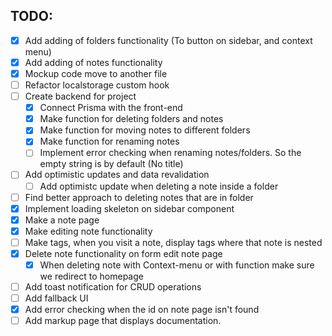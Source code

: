 ## TODO:

- [x] Add adding of folders functionality (To button on sidebar, and context menu)
- [x] Add adding of notes functionality
- [x] Mockup code move to another file
- [ ] Refactor localstorage custom hook
- [ ] Create backend for project
  - [x] Connect Prisma with the front-end
  - [x] Make function for deleting folders and notes
  - [x] Make function for moving notes to different folders
  - [x] Make function for renaming notes
  - [ ] Implement error checking when renaming notes/folders. So the empty string is by default (No title)
- [ ] Add optimistic updates and data revalidation
  - [ ] Add optimistc update when deleting a note inside a folder
- [ ] Find better approach to deleting notes that are in folder
- [x] Implement loading skeleton on sidebar component
- [x] Make a note page
- [x] Make editing note functionality
- [ ] Make tags, when you visit a note, display tags where that note is nested
- [x] Delete note functionality on form edit note page
  - [x] When deleting note with Context-menu or with function make sure we redirect to homepage
- [ ] Add toast notification for CRUD operations
- [ ] Add fallback UI
- [x] Add error checking when the id on note page isn't found
- [ ] Add markup page that displays documentation.
